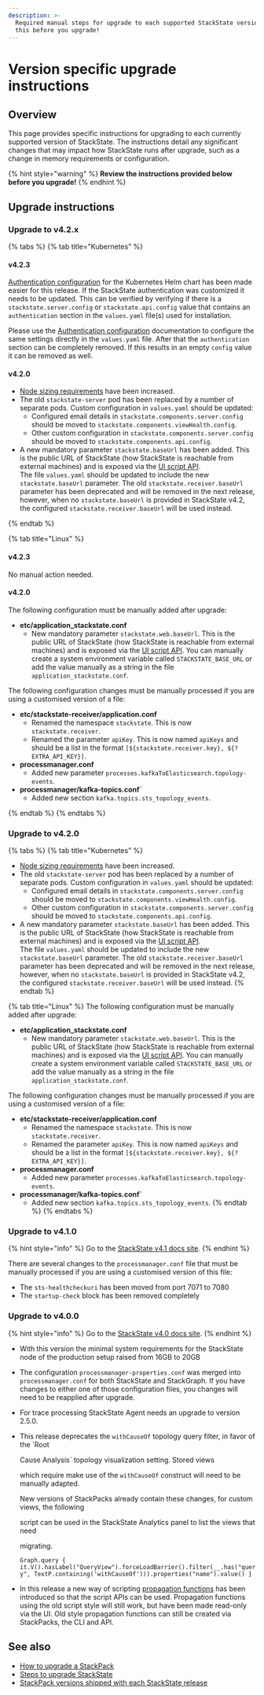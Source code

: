 ```yaml
---
description: >-
  Required manual steps for upgrade to each supported StackState version. Read
  this before you upgrade!
---
```


# Version specific upgrade instructions

## Overview

This page provides specific instructions for upgrading to each currently supported version of StackState. The instructions detail any significant changes that may impact how StackState runs after upgrade, such as a change in memory requirements or configuration.

{% hint style="warning" %}
**Review the instructions provided below before you upgrade!**
{% endhint %}

## Upgrade instructions

### Upgrade to v4.2.x

{% tabs %}
{% tab title="Kubernetes" %}

####  v4.2.3
[Authentication configuration](../../configure/security/authentication/README.md) for the Kubernetes Helm chart has been made easier for this release. If the StackState authentication was customized it needs to be updated. This can be verified by verifying if there is a `stackstate.server.config` or `stackstate.api.config` value that contains an `authentication` section in the `values.yaml` file(s) used for installation.

Please use the [Authentication configuration](../../configure/security/authentication/README.md) documentation to configure the same settings directly in the `values.yaml` file. After that the `authentication` section can be completely removed. If this results in an empty `config` value it can be removed as well.

#### v4.2.0

- [Node sizing requirements](/setup/requirements.md#node-sizing) have been increased.
- The old `stackstate-server` pod has been replaced by a number of separate pods. Custom configuration in `values.yaml` should be updated: 
    - Configured email details in `stackstate.components.server.config` should be moved to `stackstate.components.viewHealth.config`.
    - Other custom configuration in `stackstate.components.server.config` should be moved to `stackstate.components.api.config`.
- A new mandatory parameter `stackstate.baseUrl` has been added. This is the public URL of StackState \(how StackState is reachable from external machines\) and is exposed via the [UI script API](../../develop/reference/scripting/script-apis/ui.md#function-baseurl).<br />The file `values.yaml` should be updated to include the new `stackstate.baseUrl` parameter. The old `stackstate.receiver.baseUrl` parameter has been deprecated and will be removed in the next release, however, when no `stackstate.baseUrl` is provided in StackState v4.2, the configured `stackstate.receiver.baseUrl` will be used instead.

{% endtab %}

{% tab title="Linux" %}

####  v4.2.3

No manual action needed.

#### v4.2.0

The following configuration must be manually added after upgrade:

* **etc/application\_stackstate.conf**
  * New mandatory parameter `stackstate.web.baseUrl`. This is the public URL of StackState \(how StackState is reachable from external machines\) and is exposed via the [UI script API](../../develop/reference/scripting/script-apis/ui.md#function-baseurl). You can manually create a system environment variable called `STACKSTATE_BASE_URL` or add the value manually as a string in the file `application_stackstate.conf`.

The following configuration changes must be manually processed if you are using a customised version of a file:

* **etc/stackstate-receiver/application.conf**
  * Renamed the namespace `stackstate`. This is now `stackstate.receiver`.
  * Renamed the parameter `apiKey`. This is now named `apiKeys` and should be a list in the format `[${stackstate.receiver.key}, ${?EXTRA_API_KEY}]`.
* **processmanager.conf**
  * Added new parameter `processes.kafkaToElasticsearch.topology-events`.
* **processmanager/kafka-topics.conf\`**
  * Added new section `kafka.topics.sts_topology_events`.

{% endtab %}
{% endtabs %}

### Upgrade to v4.2.0

{% tabs %}
{% tab title="Kubernetes" %}
- [Node sizing requirements](/setup/requirements.md#node-sizing) have been increased.
- The old `stackstate-server` pod has been replaced by a number of separate pods. Custom configuration in `values.yaml` should be updated: 
    - Configured email details in `stackstate.components.server.config` should be moved to `stackstate.components.viewHealth.config`.
    - Other custom configuration in `stackstate.components.server.config` should be moved to `stackstate.components.api.config`.
- A new mandatory parameter `stackstate.baseUrl` has been added. This is the public URL of StackState \(how StackState is reachable from external machines\) and is exposed via the [UI script API](../../develop/reference/scripting/script-apis/ui.md#function-baseurl).<br />The file `values.yaml` should be updated to include the new `stackstate.baseUrl` parameter. The old `stackstate.receiver.baseUrl` parameter has been deprecated and will be removed in the next release, however, when no `stackstate.baseUrl` is provided in StackState v4.2, the configured `stackstate.receiver.baseUrl` will be used instead.
{% endtab %}

{% tab title="Linux" %}
The following configuration must be manually added after upgrade:

* **etc/application\_stackstate.conf**
  * New mandatory parameter `stackstate.web.baseUrl`. This is the public URL of StackState \(how StackState is reachable from external machines\) and is exposed via the [UI script API](../../develop/reference/scripting/script-apis/ui.md#function-baseurl). You can manually create a system environment variable called `STACKSTATE_BASE_URL` or add the value manually as a string in the file `application_stackstate.conf`.

The following configuration changes must be manually processed if you are using a customised version of a file:

* **etc/stackstate-receiver/application.conf**
  * Renamed the namespace `stackstate`. This is now `stackstate.receiver`.
  * Renamed the parameter `apiKey`. This is now named `apiKeys` and should be a list in the format `[${stackstate.receiver.key}, ${?EXTRA_API_KEY}]`.
* **processmanager.conf**
  * Added new parameter `processes.kafkaToElasticsearch.topology-events`.
* **processmanager/kafka-topics.conf\`**
  * Added new section `kafka.topics.sts_topology_events`.
{% endtab %}
{% endtabs %}

### Upgrade to v4.1.0

{% hint style="info" %}
Go to the [StackState v4.1 docs site](https://docs.stackstate.com/v/4.1/).
{% endhint %}

There are several changes to the `processmanager.conf` file that must be manually processed if you are using a customised version of this file:

* The `sts-healthcheckuri` has been moved from port 7071 to 7080
* The `startup-check` block has been removed completely

### Upgrade to v4.0.0

{% hint style="info" %}
Go to the [StackState v4.0 docs site](https://docs.stackstate.com/v/4.0/).
{% endhint %}

* With this version the minimal system requirements for the StackState node of the production setup raised from 16GB to 20GB
* The configuration `processmanager-properties.conf` was merged into `processmanager.conf` for both StackState and StackGraph. If you have changes to either one of those configuration files, you changes will need to be reapplied after upgrade.
* For trace processing StackState Agent needs an upgrade to version 2.5.0.
* This release deprecates the `withCauseOf` topology query filter, in favor of the \`Root

  Cause Analysis\` topology visualization setting. Stored views

  which require make use of the `withCauseOf` construct will need to be manually adapted.

  New versions of StackPacks already contain these changes, for custom views, the following

  script can be used in the StackState Analytics panel to list the views that need

  migrating.

  `Graph.query { it.V().hasLabel("QueryView").forceLoadBarrier().filter(__.has("query", TextP.containing('withCauseOf'))).properties("name").value() }`

* In this release a new way of scripting [propagation functions](https://docs.stackstate.com/v/4.0/configure/propagation#propagation-function) has been introduced so that the script APIs can be used. Propagation functions using the old script style will still work, but have been made read-only via the UI. Old style propagation functions can still be created via StackPacks, the CLI and API.

## See also

* [How to upgrade a StackPack](../../stackpacks/about-stackpacks.md#upgrade-a-stackpack)
* [Steps to upgrade StackState](steps-to-upgrade.md)
* [StackPack versions shipped with each StackState release](stackpack-versions.md)


